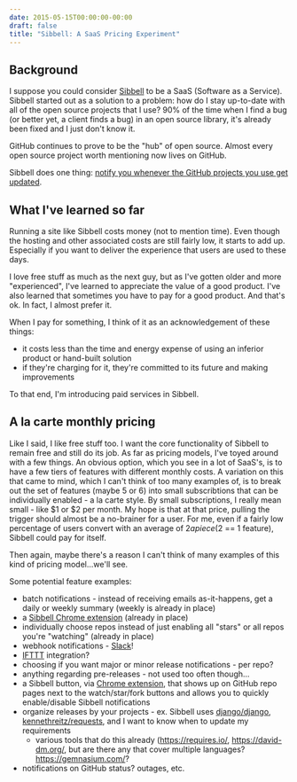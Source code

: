 ```yaml
---
date: 2015-05-15T00:00:00-00:00
draft: false
title: "Sibbell: A SaaS Pricing Experiment"
---
```


## Background

I suppose you could consider [Sibbell](https://sibbell.com) to be a SaaS (Software as a Service). Sibbell started out as a solution to a problem: how do I stay up-to-date with all of the open source projects that I use? 90% of the time when I find a bug (or better yet, a client finds a bug) in an open source library, it's already been fixed and I just don't know it.

GitHub continues to prove to be the "hub" of open source. Almost every open source project worth mentioning now lives on GitHub.

Sibbell does one thing: [notify you whenever the GitHub projects you use get updated](http://davegaeddert.com/2014/10/11/sibbell-emails-for-new-releases-on-github/).

## What I've learned so far
Running a site like Sibbell costs money (not to mention time). Even though the hosting and other associated costs are still fairly low, it starts to add up. Especially if you want to deliver the experience that users are used to these days.

I love free stuff as much as the next guy, but as I've gotten older and more "experienced", I've learned to appreciate the value of a good product. I've also learned that sometimes you have to pay for a good product. And that's ok. In fact, I almost prefer it.

When I pay for something, I think of it as an acknowledgement of these things:

- it costs less than the time and energy expense of using an inferior product or hand-built solution
- if they're charging for it, they're committed to its future and making improvements

To that end, I'm introducing paid services in Sibbell.

## A la carte monthly pricing
Like I said, I like free stuff too. I want the core functionality of Sibbell to remain free and still do its job. As far as pricing models, I've toyed around with a few things. An obvious option, which you see in a lot of SaaS's, is to have a few tiers of features with different monthly costs. A variation on this that came to mind, which I can't think of too many examples of, is to break out the set of features (maybe 5 or 6) into small subscribtions that can be individually enabled - a la carte style. By small subscriptions, I really mean small - like $1 or $2 per month. My hope is that at that price, pulling the trigger should almost be a no-brainer for a user. For me, even if a fairly low percentage of users convert with an average of $2 a piece ($2 == 1 feature), Sibbell could pay for itself.

Then again, maybe there's a reason I can't think of many examples of this kind of pricing model...we'll see.

Some potential feature examples:

- batch notifications - instead of receiving emails as-it-happens, get a daily or weekly summary (weekly is already in place)
- a [Sibbell Chrome extension](https://chrome.google.com/webstore/detail/sibbell/focknnclhinffehmdpokckjahcfaldac) (already in place)
- individually choose repos instead of just enabling all "stars" or all repos you're "watching" (already in place)
- webhook notifications - [Slack](https://slack.com/)!
- [IFTTT](https://ifttt.com/) integration?
- choosing if you want major or minor release notifications - per repo?
- anything regarding pre-releases - not used too often though...
- a Sibbell button, via [Chrome extension](https://chrome.google.com/webstore/detail/sibbell/focknnclhinffehmdpokckjahcfaldac), that shows up on GitHub repo pages next to the watch/star/fork buttons and allows you to quickly enable/disable Sibbell notifications
- organize releases by your projects - ex. Sibbell uses [django/django](https://github.com/django/django), [kennethreitz/requests](https://github.com/kennethreitz/requests), and I want to know when to update my requirements
  - various tools that do this already (https://requires.io/, https://david-dm.org/, but are there any that cover multiple languages? https://gemnasium.com/?
- notifications on GitHub status? outages, etc.
